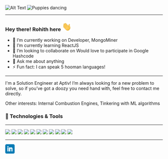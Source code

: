 

<!-- Header gif -->

  ![Alt Text](https://media.giphy.com/media/aNqEFrYVnsS52/giphy.gif)
<img src="https://media.giphy.com/media/aNqEFrYVnsS52/giphy.gif" alt="Puppies dancing">


---

<!-- Greeting -->

### Hey there! Rohith here <img src="https://raw.githubusercontent.com/danBamikiya/danBamikiya/main/wave.gif" width="30px">


- 🔭 I’m currently working on Developer, MongoMiner
- 🌱 I’m currently learning ReactJS
- 👯 I’m looking to collaborate on Would love to participate in Google Hashcode
- 💬 Ask me about anything
- ⚡ Fun fact: I can speak 5 hooman languages!



---


<!-- About -->
I'm a Solution Engineer at Aptiv! I’m always looking for a new problem to solve, so if you’ve got a doozy you need hand with, feel free to contact me directly.

Other interests: Internal Combustion Engines, Tinkering with ML algorithms


### 🔧 Technologies & Tools

  ---

![](https://img.shields.io/badge/Editor-Visual_Studio_Code-informational?style=flat&logo=visual-studio-code&logoColor=white&labelColor=9c9c9c&color=cdd5e0)
![](https://img.shields.io/badge/Code-Python-informational?style=flat&logo=python&logoColor=white&labelColor=9c9c9c&color=cdd5e0)
![](https://img.shields.io/badge/Code-HTML5-informational?style=flat&logo=html5&logoColor=white&labelColor=9c9c9c&color=cdd5e0)
![](https://img.shields.io/badge/Code-Sass-informational?style=flat&logo=sass&logoColor=white&labelColor=9c9c9c&color=cdd5e0)
![](https://img.shields.io/badge/Tools-Tailwind_CSS-informational?style=flat&logo=tailwindcss&logoColor=white&labelColor=9c9c9c&color=cdd5e0)
![](https://img.shields.io/badge/Code-JavaScript-informational?style=flat&logo=javascript&logoColor=white&labelColor=9c9c9c&color=cdd5e0)
![](https://img.shields.io/badge/Code-React-informational?style=flat&logo=react&logoColor=white&labelColor=9c9c9c&color=cdd5e0)
![](https://img.shields.io/badge/Tools-Node.js-informational?style=flat&logo=node.js&logoColor=white&labelColor=9c9c9c&color=cdd5e0)
![](https://img.shields.io/badge/Tools-Gulp.js-informational?style=flat&logo=gulp&logoColor=white&labelColor=9c9c9c&color=cdd5e0)
![](https://img.shields.io/badge/Tools-MongoDB-informational?style=flat&logo=Mongodb&logoColor=white&labelColor=9c9c9c&color=cdd5e0)
![](https://img.shields.io/badge/Tools-MySQL-informational?style=flat&logo=MySQL&logoColor=white&labelColor=9c9c9c&color=cdd5e0)

---
<!-- Social links -->
<p align='Left'>
<a href="https://www.linkedin.com/in/rohithrpai/"><img height="30" src="https://github.com/danBamikiya/danBamikiya/blob/main/linkedin.png?raw=true"></a>
</p>

